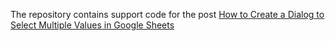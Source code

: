 The repository contains support code for the post [How to Create a Dialog to Select Multiple Values in Google Sheets](https://blog.melo.plus/posts/20-05-18-how-to-create-a-dialog-to-select-multiple-values-in-google-sheets/)
